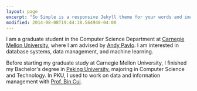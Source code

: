```yaml
---
layout: page
excerpt: "So Simple is a responsive Jekyll theme for your words and images."
modified: 2014-08-08T19:44:38.564948-04:00
---
```


I am a graduate student in the Computer Science Department at [Carnegie Mellon University](http://www.cs.cmu.edu/), where I am advised by [Andy
Pavlo](http://www.cs.cmu.edu/~pavlo/). I am interested in database systems,
data management, and machine learning.

Before starting my graduate study at Carnegie Mellon University, I finished my Bachelor's degree in [Peking University](http://english.pku.edu.cn/),
majoring in Computer Science and Technology. In PKU, I used to work on data and information management with [Prof. Bin
Cui](http://net.pku.edu.cn/~cuibin/).

<!-- Looking for a simple, responsive, theme for your Jekyll powered blog? Well look no further. Here be **So Simple Theme**, the follow up to
[**Minimal Mistakes**](http://mmistakes.github.io/minimal-mistakes) --- by designer slash illustrator [Michael Rose](http://mademistakes.com).

## So Simple Theme is all about:

* Responsive templates. Looking good on mobile, tablet, and desktop.
* Gracefully degrading in older browsers. Compatible with Internet Explorer 9+ and all modern browsers.
* Minimal embellishments and subtle animations.
* Optional large feature images for posts and pages.
* [Custom 404 page]({{ site.url }}/404.html) to get you started.
* [Simple site search](https://github.com/christian-fei/Simple-Jekyll-Search)
* Support for Disqus Comments

<a markdown="0" href="{{ site.url }}/theme-setup" class="btn">Install So Simple Theme</a>

[^1]: Example: *domain.com/category-name/post-title* -->
